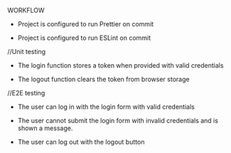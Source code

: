 WORKFLOW

* Project is configured to run Prettier on commit

* Project is configured to run ESLint on commit

//Unit testing 

* The login function stores a token when provided with valid credentials

* The logout function clears the token from browser storage

//E2E testing

* The user can log in with the login form with valid credentials

* The user cannot submit the login form with invalid credentials and is shown a message.

* The user can log out with the logout button

